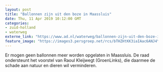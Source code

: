 ```yaml
---
layout: post
title: "Ballonnen zijn uit den boze in Maassluis"
date: Thu, 11 Apr 2019 10:12:00 GMT
categories: 
- zuid-holland 
- waterweg 
externe_link: "https://www.ad.nl/waterweg/ballonnen-zijn-uit-den-boze-in-maassluis~a39f8c81/"
feature_image: "https://images3.persgroep.net/rcs/bTHZHtKK3iaIAac6ANJ4YZf_iBk/diocontent/53023758/_fitwidth/400/?appId=21791a8992982cd8da851550a453bd7f&quality=0.7"
---
```


Er mogen geen ballonnen meer worden opgelaten in Maassluis. De raad ondersteunt het voorstel van Raoul Kleijwegt (GroenLinks), die daarmee de schade aan natuur en dieren wil verminderen.
